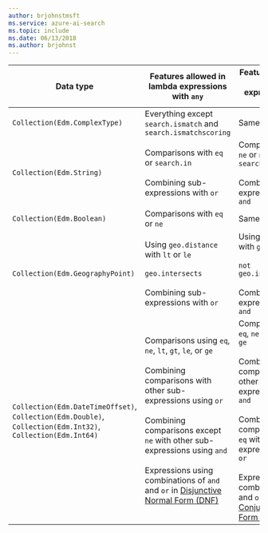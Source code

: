 ```yaml
---
author: brjohnstmsft
ms.service: azure-ai-search
ms.topic: include
ms.date: 06/13/2018    
ms.author: brjohnst
---
```


| Data type | Features allowed in lambda expressions with `any` | Features allowed in lambda expressions with `all` |
|---|---|---|
| `Collection(Edm.ComplexType)` | Everything except `search.ismatch` and `search.ismatchscoring` | Same |
| `Collection(Edm.String)` | Comparisons with `eq` or `search.in` <br/><br/> Combining sub-expressions with `or` | Comparisons with `ne` or `not search.in()` <br/><br/> Combining sub-expressions with `and` |
| `Collection(Edm.Boolean)` | Comparisons with `eq` or `ne` | Same |
| `Collection(Edm.GeographyPoint)` | Using `geo.distance` with `lt` or `le` <br/><br/> `geo.intersects` <br/><br/> Combining sub-expressions with `or` | Using `geo.distance` with `gt` or `ge` <br/><br/> `not geo.intersects(...)` <br/><br/> Combining sub-expressions with `and` |
| `Collection(Edm.DateTimeOffset)`, `Collection(Edm.Double)`, `Collection(Edm.Int32)`, `Collection(Edm.Int64)` | Comparisons using `eq`, `ne`, `lt`, `gt`, `le`, or `ge` <br/><br/> Combining comparisons with other sub-expressions using `or` <br/><br/> Combining comparisons except `ne` with other sub-expressions using `and` <br/><br/> Expressions using combinations of `and` and `or` in [Disjunctive Normal Form (DNF)](https://en.wikipedia.org/wiki/Disjunctive_normal_form) | Comparisons using `eq`, `ne`, `lt`, `gt`, `le`, or `ge` <br/><br/> Combining comparisons with other sub-expressions using `and` <br/><br/> Combining comparisons except `eq` with other sub-expressions using `or` <br/><br/> Expressions using combinations of `and` and `or` in [Conjunctive Normal Form (CNF)](https://en.wikipedia.org/wiki/Conjunctive_normal_form) |

